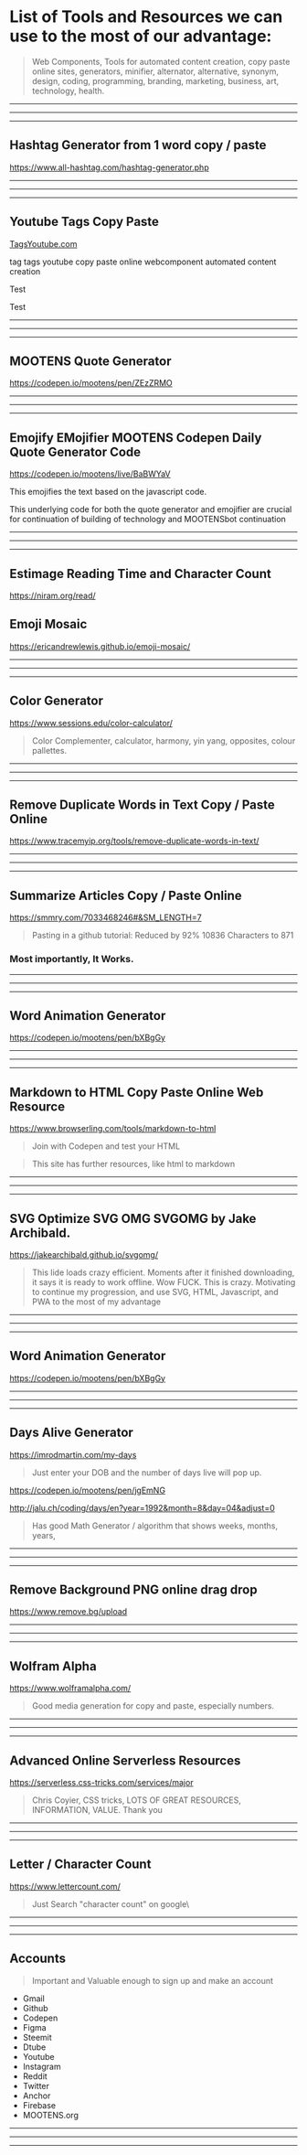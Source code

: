# List of Tools and Resources we can use to the most of our advantage:

> Web Components, Tools for automated content creation, copy paste online sites, generators, minifier, alternator, alternative, synonym, design, coding, programming, branding, marketing, business, art, technology, health.

---

---

---


## Hashtag Generator from 1 word copy / paste

https://www.all-hashtag.com/hashtag-generator.php

---

---

---


## Youtube Tags Copy Paste

[TagsYoutube.com](https://tagsyoutube.com/home)

<tag code>tag tags youtube copy paste online webcomponent automated content creation
  
  Test
  
  Test
  
---

---

---

## MOOTENS Quote Generator

https://codepen.io/mootens/pen/ZEzZRMO

---

---

---


## Emojify EMojifier MOOTENS Codepen Daily Quote Generator Code

https://codepen.io/mootens/live/BaBWYaV

This emojifies the text based on the javascript code.

This underlying code for both the quote generator and emojifier are crucial for continuation of building of technology and MOOTENSbot continuation


---

---

---

## Estimage Reading Time and Character Count

https://niram.org/read/


## Emoji Mosaic

https://ericandrewlewis.github.io/emoji-mosaic/

---

---

---

## Color Generator

https://www.sessions.edu/color-calculator/

> Color Complementer, calculator, harmony, yin yang, opposites, colour pallettes.

---

---

---

## Remove Duplicate Words in Text Copy / Paste Online

https://www.tracemyip.org/tools/remove-duplicate-words-in-text/

---

---

---

## Summarize Articles Copy / Paste Online

https://smmry.com/7033468246#&SM_LENGTH=7

> Pasting in a github tutorial:
> Reduced by 92%
> 10836 Characters to 871

### Most importantly, It Works.

---

---

---

## Word Animation Generator

https://codepen.io/mootens/pen/bXBgGy

---

---

---
## Markdown to HTML Copy Paste Online Web Resource

https://www.browserling.com/tools/markdown-to-html

> Join with Codepen and test your HTML

> This site has further resources, like html to markdown

---

---

---

## SVG Optimize SVG OMG SVGOMG by Jake Archibald. 

https://jakearchibald.github.io/svgomg/

> This lide loads crazy efficient. Moments after it finished downloading, it says it is ready to work offline. Wow FUCK. This is crazy. Motivating to continue my progression, and use SVG, HTML, Javascript, and PWA to the most of my advantage



---

---

---

## Word Animation Generator

https://codepen.io/mootens/pen/bXBgGy

---

---

---

## Days Alive Generator

https://imrodmartin.com/my-days

> Just enter your DOB and the number of days live will pop up. 

https://codepen.io/mootens/pen/jgEmNG

http://jalu.ch/coding/days/en?year=1992&month=8&day=04&adjust=0

> Has good Math Generator / algorithm that shows weeks, months, years, 


---

---

---

## Remove Background PNG online drag drop

https://www.remove.bg/upload


---

---

---


## Wolfram Alpha

https://www.wolframalpha.com/

> Good media generation for copy and paste, especially numbers.

---

---

---



## Advanced Online Serverless Resources

https://serverless.css-tricks.com/services/major

> Chris Coyier, CSS tricks, LOTS OF GREAT RESOURCES, INFORMATION, VALUE. Thank you

---

---

---



## Letter / Character Count

https://www.lettercount.com/

> Just Search "character count" on google\

---

---

---

## Accounts

> Important and Valuable enough to sign up and make an account

- Gmail
- Github
- Codepen
- Figma
- Steemit
- Dtube
- Youtube
- Instagram
- Reddit
- Twitter
- Anchor
- Firebase
- MOOTENS.org

---

---

---
